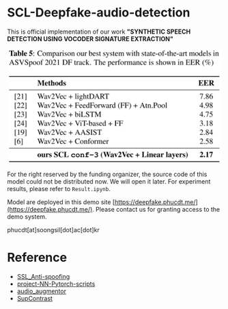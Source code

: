 # SCL-Deepfake-audio-detection

This is official implementation of our work **"SYNTHETIC SPEECH DETECTION USING VOCODER SIGNATURE EXTRACTION"**

![](pics/Result.png)

For the right reserved by the funding organizer, the source code of this model could not be distributed now. We will open it later. For experiment results, please refer to `Result.ipynb`.

Model are deployed in this demo site
[https://deepfake.phucdt.me/](https://deepfake.phucdt.me/). Please contact us for granting access to the demo system.

phucdt[at]soongsil[dot]ac[dot]kr

# Reference
* [SSL_Anti-spoofing](https://github.com/TakHemlata/SSL_Anti-spoofing)
* [project-NN-Pytorch-scripts](https://github.com/nii-yamagishilab/project-NN-Pytorch-scripts)
* [audio_augmentor](https://github.com/josebeo2016/audio_augmentor)
* [SupContrast](https://github.com/HobbitLong/SupContrast)
